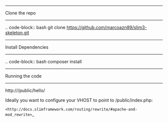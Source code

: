 ********************
Clone the repo
********************
.. code-block:: bash
git clone https://github.com/marcoazn89/slim3-skeleton.git <folder name>


********************
Install Dependencies
********************
.. code-block:: bash
    composer install

********************
Running the code
********************
http://<your url>/public/hello/<random name here>

Ideally you want to configure your VHOST to point to /public/index.php:

`<http://docs.slimframework.com/routing/rewrite/#apache-and-mod_rewrite>`_